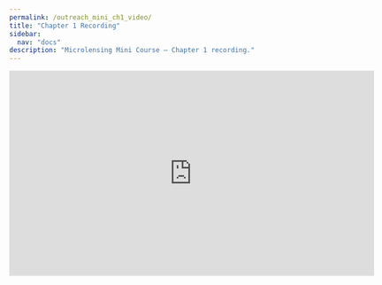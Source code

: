 ```yaml
---
permalink: /outreach_mini_ch1_video/
title: "Chapter 1 Recording"
sidebar:
  nav: "docs"
description: "Microlensing Mini Course — Chapter 1 recording."
---
```


<iframe width="660" height="371" 
        src="https://www.youtube.com/embed/CfflDEKn8bU?si=8dLue0eWeWDDv2QG" 
        frameborder="0" 
        allowfullscreen>
</iframe>
